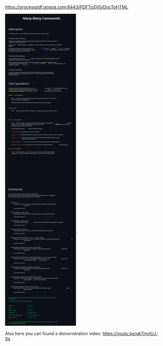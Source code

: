 https://processpdf.qoppa.com:8443/PDFToSVG/DocToHTML

![](./docs/readme_dark.svg)

Also here you can found a demonstration video: https://youtu.be/qkTmvlUJ-Xs
